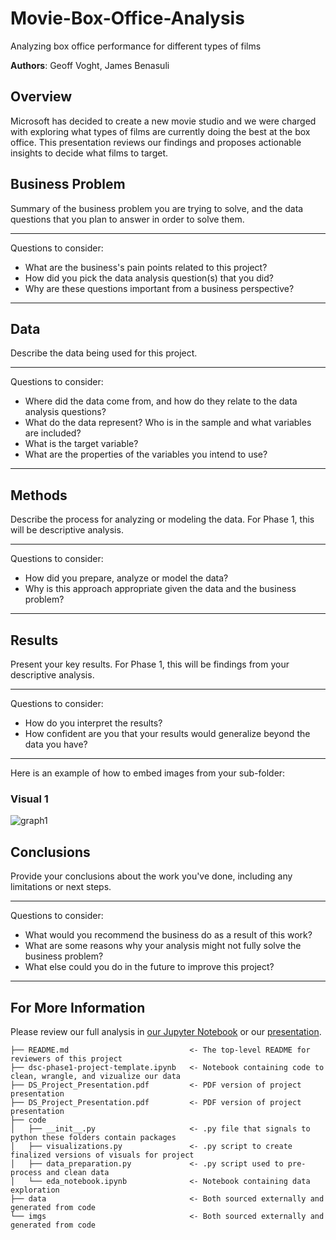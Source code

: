 # Movie-Box-Office-Analysis

Analyzing box office performance for different types of films

**Authors**: Geoff Voght, James Benasuli

## Overview

Microsoft has decided to create a new movie studio and we were charged with exploring what types of films are currently doing the best at the box office. This presentation reviews our findings and proposes actionable insights to decide what films to target.

## Business Problem

Summary of the business problem you are trying to solve, and the data questions that you plan to answer in order to solve them.
***
Questions to consider:
* What are the business's pain points related to this project?
* How did you pick the data analysis question(s) that you did?
* Why are these questions important from a business perspective?
***

## Data

Describe the data being used for this project.

***
Questions to consider:
* Where did the data come from, and how do they relate to the data analysis questions?
* What do the data represent? Who is in the sample and what variables are included?
* What is the target variable?
* What are the properties of the variables you intend to use?
***

## Methods

Describe the process for analyzing or modeling the data. For Phase 1, this will be descriptive analysis.

***
Questions to consider:
* How did you prepare, analyze or model the data?
* Why is this approach appropriate given the data and the business problem?
***

## Results

Present your key results. For Phase 1, this will be findings from your descriptive analysis.

***
Questions to consider:
* How do you interpret the results?
* How confident are you that your results would generalize beyond the data you have?
***

Here is an example of how to embed images from your sub-folder:

### Visual 1
![graph1](./images/viz1.png)

## Conclusions

Provide your conclusions about the work you've done, including any limitations or next steps.

***
Questions to consider:
* What would you recommend the business do as a result of this work?
* What are some reasons why your analysis might not fully solve the business problem?
* What else could you do in the future to improve this project?
***

## For More Information

Please review our full analysis in [our Jupyter Notebook](./dsc-phase1-project-template.ipynb) or our [presentation](https://docs.google.com/presentation/d/18uSn4LZB1TvpaflMaJMC-TbkUVO7qaCuokMCPzJqjcs/edit#slide=id.g200cefc9537_0_27).


```
├── README.md                           <- The top-level README for reviewers of this project
├── dsc-phase1-project-template.ipynb   <- Notebook containing code to clean, wrangle, and vizualize our data
├── DS_Project_Presentation.pdf         <- PDF version of project presentation
├── DS_Project_Presentation.pdf         <- PDF version of project presentation
├── code
│   ├── __init__.py                     <- .py file that signals to python these folders contain packages
│   ├── visualizations.py               <- .py script to create finalized versions of visuals for project
│   ├── data_preparation.py             <- .py script used to pre-process and clean data
│   └── eda_notebook.ipynb              <- Notebook containing data exploration
├── data                                <- Both sourced externally and generated from code
└── imgs                                <- Both sourced externally and generated from code
```
